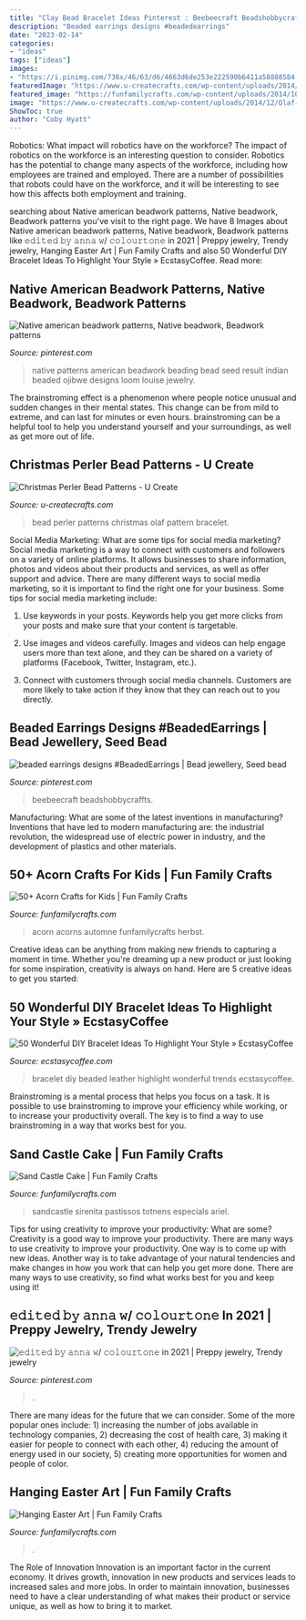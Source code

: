 ```yaml
---
title: "Clay Bead Bracelet Ideas Pinterest : Beebeecraft Beadshobbycraffts"
description: "Beaded earrings designs #beadedearrings"
date: "2023-02-14"
categories:
- "ideas"
tags: ["ideas"]
images:
- "https://i.pinimg.com/736x/46/63/d6/4663d6de253e222590b6411a58888584--native-beadwork-crosses.jpg"
featuredImage: "https://www.u-createcrafts.com/wp-content/uploads/2014/12/Olaf-Perler-Bead.gif"
featured_image: "https://funfamilycrafts.com/wp-content/uploads/2014/10/acorn-crafts-for-kids.jpg"
image: "https://www.u-createcrafts.com/wp-content/uploads/2014/12/Olaf-Perler-Bead.gif"
ShowToc: true
author: "Coby Hyatt"
---
```



Robotics: What impact will robotics have on the workforce?
The impact of robotics on the workforce is an interesting question to consider. Robotics has the potential to change many aspects of the workforce, including how employees are trained and employed. There are a number of possibilities that robots could have on the workforce, and it will be interesting to see how this affects both employment and training.

	

		
searching about Native american beadwork patterns, Native beadwork, Beadwork patterns you've visit to the right page. We have 8 Images about Native american beadwork patterns, Native beadwork, Beadwork patterns like 𝚎𝚍𝚒𝚝𝚎𝚍 𝚋𝚢 𝚊𝚗𝚗𝚊 𝚠/ 𝚌𝚘𝚕𝚘𝚞𝚛𝚝𝚘𝚗𝚎 in 2021 | Preppy jewelry, Trendy jewelry, Hanging Easter Art | Fun Family Crafts and also 50 Wonderful DIY Bracelet Ideas To Highlight Your Style » EcstasyCoffee. Read more:
		
    
## Native American Beadwork Patterns, Native Beadwork, Beadwork Patterns

<img loading=lazy src="https://i.pinimg.com/736x/46/63/d6/4663d6de253e222590b6411a58888584--native-beadwork-crosses.jpg" onerror="this.onerror=null;this.src='https://tse3.mm.bing.net/th?id=OIP.ZLRlB-8-zkXgBMt99nIs0QDfEX&amp;pid=15.1';" alt="Native american beadwork patterns, Native beadwork, Beadwork patterns">

_Source: pinterest.com_

>native patterns american beadwork beading bead seed result indian beaded ojibwe designs loom louise jewelry. 

	

The brainstroming effect is a phenomenon where people notice unusual and sudden changes in their mental states. This change can be from mild to extreme, and can last for minutes or even hours. brainstroming can be a helpful tool to help you understand yourself and your surroundings, as well as get more out of life.

    
## Christmas Perler Bead Patterns - U Create

<img loading=lazy src="https://www.u-createcrafts.com/wp-content/uploads/2014/12/Olaf-Perler-Bead.gif" onerror="this.onerror=null;this.src='https://tse2.mm.bing.net/th?id=OIP.-zEMyJOHSZO4IfDkcaQCBgAAAA&amp;pid=15.1';" alt="Christmas Perler Bead Patterns - U Create">

_Source: u-createcrafts.com_

>bead perler patterns christmas olaf pattern bracelet. 

	

Social Media Marketing: What are some tips for social media marketing?
Social media marketing is a way to connect with customers and followers on a variety of online platforms. It allows businesses to share information, photos and videos about their products and services, as well as offer support and advice. There are many different ways to social media marketing, so it is important to find the right one for your business. Some tips for social media marketing include:
1. Use keywords in your posts. Keywords help you get more clicks from your posts and make sure that your content is targetable.

2. Use images and videos carefully. Images and videos can help engage users more than text alone, and they can be shared on a variety of platforms (Facebook, Twitter, Instagram, etc.).

3. Connect with customers through social media channels. Customers are more likely to take action if they know that they can reach out to you directly.

    
## Beaded Earrings Designs #BeadedEarrings | Bead Jewellery, Seed Bead

<img loading=lazy src="https://i.pinimg.com/736x/f6/70/41/f670418f553639d6203c6fa9f2f96c9f.jpg" onerror="this.onerror=null;this.src='https://tse3.mm.bing.net/th?id=OIP.KHnhV4292fHrAOPNI82xfQHaJ4&amp;pid=15.1';" alt="beaded earrings designs #BeadedEarrings | Bead jewellery, Seed bead">

_Source: pinterest.com_

>beebeecraft beadshobbycraffts. 

	

Manufacturing: What are some of the latest inventions in manufacturing?
Inventions that have led to modern manufacturing are: the industrial revolution, the widespread use of electric power in industry, and the development of plastics and other materials.

    
## 50+ Acorn Crafts For Kids | Fun Family Crafts

<img loading=lazy src="https://funfamilycrafts.com/wp-content/uploads/2014/10/acorn-crafts-for-kids.jpg" onerror="this.onerror=null;this.src='https://tse4.mm.bing.net/th?id=OIP.xYnBLiqxWa7mrNG8iwN3dQHaK-&amp;pid=15.1';" alt="50+ Acorn Crafts for Kids | Fun Family Crafts">

_Source: funfamilycrafts.com_

>acorn acorns automne funfamilycrafts herbst. 

	

Creative ideas can be anything from making new friends to capturing a moment in time. Whether you're dreaming up a new product or just looking for some inspiration, creativity is always on hand. Here are 5 creative ideas to get you started: 

    
## 50 Wonderful DIY Bracelet Ideas To Highlight Your Style » EcstasyCoffee

<img loading=lazy src="https://i1.wp.com/www.ecstasycoffee.com/wp-content/uploads/2016/08/DIY-Beaded-Leather-Bracelet.jpg" onerror="this.onerror=null;this.src='https://tse4.mm.bing.net/th?id=OIP.HzoxoQfGYBwmElNWODPHVgHaKx&amp;pid=15.1';" alt="50 Wonderful DIY Bracelet Ideas To Highlight Your Style » EcstasyCoffee">

_Source: ecstasycoffee.com_

>bracelet diy beaded leather highlight wonderful trends ecstasycoffee. 

	

Brainstroming is a mental process that helps you focus on a task. It is possible to use brainstroming to improve your efficiency while working, or to increase your productivity overall. The key is to find a way to use brainstroming in a way that works best for you.

    
## Sand Castle Cake | Fun Family Crafts

<img loading=lazy src="https://funfamilycrafts.com/wp-content/uploads/2013/07/sandcastle-cake.jpg" onerror="this.onerror=null;this.src='https://tse1.mm.bing.net/th?id=OIP.Cf7dyBOpvKvT30x0nULFuAHaE8&amp;pid=15.1';" alt="Sand Castle Cake | Fun Family Crafts">

_Source: funfamilycrafts.com_

>sandcastle sirenita pastissos totnens especials ariel. 

	

Tips for using creativity to improve your productivity: What are some?
Creativity is a good way to improve your productivity. There are many ways to use creativity to improve your productivity. One way is to come up with new ideas. Another way is to take advantage of your natural tendencies and make changes in how you work that can help you get more done. There are many ways to use creativity, so find what works best for you and keep using it!

    
## 𝚎𝚍𝚒𝚝𝚎𝚍 𝚋𝚢 𝚊𝚗𝚗𝚊 𝚠/ 𝚌𝚘𝚕𝚘𝚞𝚛𝚝𝚘𝚗𝚎 In 2021 | Preppy Jewelry, Trendy Jewelry

<img loading=lazy src="https://i.pinimg.com/736x/f8/e1/eb/f8e1eb1a89ae21cc3c09dcee1a8ffff4.jpg" onerror="this.onerror=null;this.src='https://tse3.mm.bing.net/th?id=OIP.FIVG_KAaCb5lWSszwiel1gHaJy&amp;pid=15.1';" alt="𝚎𝚍𝚒𝚝𝚎𝚍 𝚋𝚢 𝚊𝚗𝚗𝚊 𝚠/ 𝚌𝚘𝚕𝚘𝚞𝚛𝚝𝚘𝚗𝚎 in 2021 | Preppy jewelry, Trendy jewelry">

_Source: pinterest.com_

>. 

	

There are many ideas for the future that we can consider. Some of the more popular ones include: 1) increasing the number of jobs available in technology companies, 2) decreasing the cost of health care, 3) making it easier for people to connect with each other, 4) reducing the amount of energy used in our society, 5) creating more opportunities for women and people of color.

    
## Hanging Easter Art | Fun Family Crafts

<img loading=lazy src="https://funfamilycrafts.com/wp-content/uploads/2014/03/easter_art.jpg" onerror="this.onerror=null;this.src='https://tse3.mm.bing.net/th?id=OIP.NKrgiQfin70w_bY9NPAMLAHaJ4&amp;pid=15.1';" alt="Hanging Easter Art | Fun Family Crafts">

_Source: funfamilycrafts.com_

>. 

	

The Role of Innovation
Innovation is an important factor in the current economy. It drives growth, innovation in new products and services leads to increased sales and more jobs. In order to maintain innovation, businesses need to have a clear understanding of what makes their product or service unique, as well as how to bring it to market.

